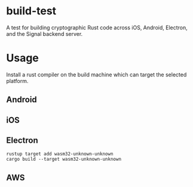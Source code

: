 
 build-test
============

A test for building cryptographic Rust code across iOS, Android, Electron,
and the Signal backend server.

 Usage
=======

Install a rust compiler on the build machine which can target the selected platform.


 Android
---------

 iOS
-----

 Electron
----------

    rustup target add wasm32-unknown-unknown
    cargo build --target wasm32-unknown-unknown

 AWS
-----

